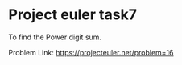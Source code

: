 # Project euler task7

To find the Power digit sum.

Problem Link: https://projecteuler.net/problem=16
